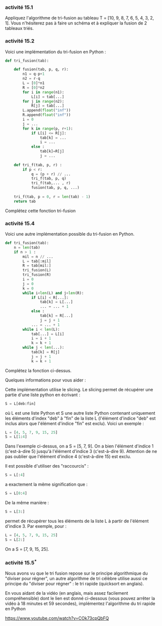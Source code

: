 ### activité 15.1

Appliquez l'algorithme de tri-fusion au tableau T = [10, 9, 8, 7, 6, 5, 4, 3, 2, 1]. Vous n'hésiterez pas à faire un schéma et à expliquer la fusion de 2 tableaux triés.

### activité 15.2

Voici une implémentation du tri-fusion en Python :

```python
def tri_fusion(tab):

    def fusion(tab, p, q, r):
        n1 = q-p+1
        n2 = r-q
        L = [0]*n1
        R = [0]*n2
        for i in range(n1):
            L[i] = tab[...]
        for j in range(n2):
            R[j] = tab[...]
        L.append(float("inf"))
        R.append(float("inf"))
        i = 0
        j = ...
        for k in range(p, r+1):
            if L[i] <= R[j]:
                tab[k] = ...
                i = ...
            else :
                tab[k]=R[j]
                j = ...
                
    def tri_f(tab, p, r) :
        if p < r:
            q = (p + r) // ...
            tri_f(tab, p, q)
            tri_f(tab,... , r)
            fusion(tab, p, q, ...)
            
    tri_f(tab, p = 0, r = len(tab) - 1)
    return tab
```
Complétez cette fonction tri-fusion

### activité 15.4

Voici une autre implémentation possible du tri-fusion en Python.

```python
def tri_fusion(tab):
    n = len(tab)
    if n > 1 :
        mil = n // ...
        L = tab[:mil]
        R = tab[mil:]
        tri_fusion(L)
        tri_fusion(R)
        i = 0
        j = 0
        k = 0
        while i<len(L) and j<len(R):
            if L[i] < R[...]:
                tab[k] = L[...]
                ... = ... + 1
            else :
                tab[k] = R[...]
                j = j + 1
            ... = ... + 1
        while i < len(L):
            tab[...] = L[i]
            i = i + 1
            k = k + 1
        while j < len(...):
            tab[k] = R[j]
            j = j + 1
            k = k + 1
```
Complétez la fonction ci-dessus.

Quelques informations  pour vous aider :

Cette implémentation utilise le slicing. Le slicing permet de récupérer une partie d'une liste python en écrivant :
```python
S = L[deb:fin]
```
où L est une liste Python et S une autre liste Python contenant uniquement les éléments d'index "deb" à "fin" de la liste L (l'élément d'indice "deb" est inclus alors que l'élément d'indice "fin" est exclu). Voici un exemple :
```python
L = [4, 5, 7, 9, 15, 25]
S = L[1:4]
```
Dans l'exemple ci-dessus,  on a S = [5, 7, 9]. On a bien l'élément d'indice 1 (c'est-à-dire 5) jusqu'à l'élément d'indice 3 (c'est-à-dire 9). Attention de ne pas oublier que l'élément d'indice 4 (c'est-à-dire 15) est exclu. 

Il est possible d'utiliser des "raccourcis" :
```python
S = L[:4]
```
a exactement la même signification que :
```python
S = L[0:4]
```
De la même manière :
```python
S = L[3:]
```
permet de récupérer tous les éléments de la liste L à partir de l'élément d'indice 3. Par exemple, pour :
```python
L = [4, 5, 7, 9, 15, 25]
S = L[2:]
```
On a S = [7, 9, 15, 25].

### activité 15.5<sup>*</sup>

Nous avons vu que le tri fusion repose sur le principe algorithmique du "diviser pour régner", un autre algorithme de tri célèbre utilise aussi ce principe du "diviser pour régner" : le tri rapide (quicksort en anglais).

En vous aidant de la vidéo (en anglais, mais assez facilement compréhensible) dont le lien est donné ci-dessous (vous pouvez arrêter la vidéo à 18 minutes et 59 secondes), implémentez l'algorithme du tri rapide en Python   

<a href="https://www.youtube.com/watch?v=COk73cpQbFQ?&start=0&end=1139" target="_blank">https://www.youtube.com/watch?v=COk73cpQbFQ</a>



